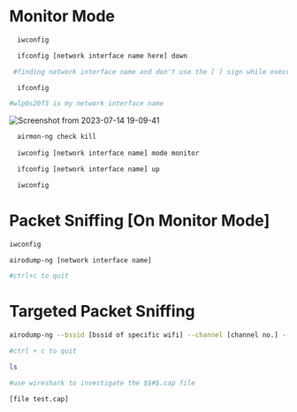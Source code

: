 
# Monitor Mode



 









```bash
  iwconfig

  ifconfig [network interface name here] down

 #finding network interface name and don't use the [ ] sign while executing 

  ifconfig 

#wlp0s20f3 is my network interface name

```



![Screenshot from 2023-07-14 19-09-41](https://github.com/eyeblech/monitor_mode/assets/78268197/ca07027e-d3b6-4e83-8624-1c3447e67db1)


```bash
  airmon-ng check kill
  
  iwconfig [network interface name] mode monitor

  ifconfig [network interface name] up

  iwconfig

```
# Packet Sniffing [On Monitor Mode]

```bash
iwconfig

airodump-ng [network interface name]

#ctrl+c to quit
```
# Targeted Packet Sniffing
```bash
airodump-ng --bssid [bssid of specific wifi] --channel [channel no.] --write test [network interface name]

#ctrl + c to quit 

ls

#use wireshark to investigate the $$#$.cap file

[file test.cap]
```










